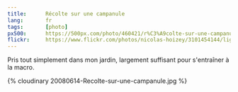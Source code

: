 ```yaml
---
title:      Récolte sur une campanule
lang:       fr
tags:       [photo]
px500:      https://500px.com/photo/460421/r%C3%A9colte-sur-une-campanule-by-nicolas-hoizey
flickr:     https://www.flickr.com/photos/nicolas-hoizey/3101454144/lightbox/
---
```


Pris tout simplement dans mon jardin, largement suffisant pour s'entraîner à la macro.

{% cloudinary 20080614-Recolte-sur-une-campanule.jpg %}

